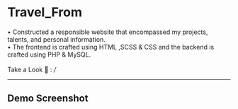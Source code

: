 # Travel_From
• Constructed a responsible website that encompassed my projects, talents, and personal information. <br>
• The frontend is crafted using HTML ,SCSS & CSS and the backend is crafted using PHP & MySQL. <br> <br>
Take a Look 👀 :<i> /</i> 
<hr>
<h2>Demo Screenshot</h2>
